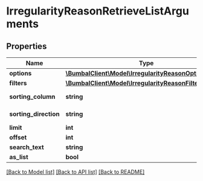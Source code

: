 # IrregularityReasonRetrieveListArguments

## Properties
Name | Type | Description | Notes
------------ | ------------- | ------------- | -------------
**options** | [**\BumbalClient\Model\IrregularityReasonOptionsModel**](IrregularityReasonOptionsModel.md) |  | [optional] 
**filters** | [**\BumbalClient\Model\IrregularityReasonFiltersModel**](IrregularityReasonFiltersModel.md) |  | [optional] 
**sorting_column** | **string** | Sorting Column | [optional] 
**sorting_direction** | **string** | Sorting Direction | [optional] 
**limit** | **int** |  | [optional] 
**offset** | **int** |  | [optional] 
**search_text** | **string** |  | [optional] 
**as_list** | **bool** |  | [optional] 

[[Back to Model list]](../README.md#documentation-for-models) [[Back to API list]](../README.md#documentation-for-api-endpoints) [[Back to README]](../README.md)


